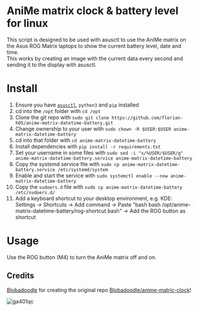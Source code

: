# AniMe matrix clock & battery level for linux

This script is designed to be used with asusctl to use the AniMe matrix on the Asus ROG Matrix laptops to show the current battery level, date and time.\
This works by creating an image with the current data every second and sending it to the display with asusctl.

# Install

1. Ensure you have [`asusctl`](https://asus-linux.org/asusctl/), `python3` and `pip` installed
1. cd into the `/opt` folder with `cd /opt`
1. Clone the git repo with `sudo git clone https://github.com/florian-h05/anime-matrix-datetime-battery.git`
1. Change ownership to your user with `sudo chown -R $USER:$USER anime-matrix-datetime-battery`
1. cd into that folder with `cd anime-matrix-datetime-battery`
1. Install dependencies with `pip install -r requirements.txt`
1. Set your username in some files with `sudo sed -i "s/%USER/$USER/g" anime-matrix-datetime-battery.service anime-matrix-datetime-battery`
1. Copy the systemd service file with `sudo cp anime-matrix-datetime-battery.service /etc/systemd/system`
1. Enable and start the service with `sudo systemctl enable --now anime-matrix-datetime-battery`
1. Copy the `sudoers.d` file with `sudo cp anime-matrix-datetime-battery /etc/sudoers.d/`
1. Add a keyboard shortcut to your desktop environment, e.g. KDE: Settings -> Shortcuts -> Add command -> Paste "bash bash /opt/anime-matrix-datetime-battery/rog-shortcut.bash" -> Add the ROG button as shortcut

# Usage

Use the ROG button (M4) to turn the AniMe matrix off and on.

## Credits

[Blobadoodle](https://github.com/Blobadoodle) for creating the original repo [Blobadoodle/anime-matric-clock](https://github.com/Blobadoodle/anime-matrix-clock)!

![ga401qc](.github/laptop.png)
